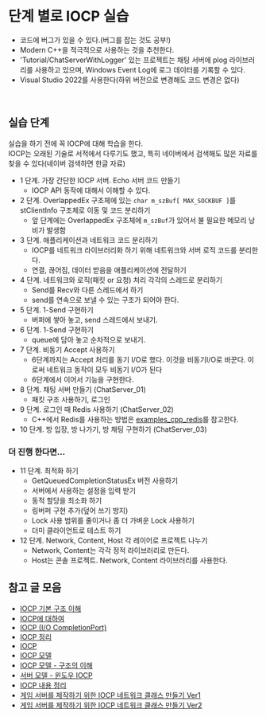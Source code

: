 # 단계 별로 IOCP 실습
- 코드에 버그가 있을 수 있다.(버그를 잡는 것도 공부!)    
- Modern C++을 적극적으로 사용하는 것을 추천한다.  
- 'Tutorial/ChatServerWithLogger' 있는 프로젝트는 채팅 서버에 plog 라이브러리를 사용하고 있으며, Windows Event Log에 로그 데이터를 기록할 수 있다.     
- Visual Studio 2022를 사용한다(하위 버전으로 변경해도 코드 변경은 없다)
    
<br>  
  
  
## 실습 단계
실습을 하기 전에 꼭 IOCP에 대해 학습을 한다.  
IOCP는 오래된 기술로 서적에서 다루기도 했고, 특히 네이버에서 검색해도 많은 자료를 찾을 수 있다(네이버 검색하면 한글 자료)     
- 1 단계. 가장 간단한 IOCP 서버. Echo 서버 코드 만들기  
    - IOCP API 동작에 대해서 이해할 수 있다.
- 2 단계. OverlappedEx 구조체에 있는 `char m_szBuf[ MAX_SOCKBUF ]`를 stClientInfo 구조체로 이동 및 코드 분리하기
    - 앞 단계에는 OverlappedEx 구조체에 `m_szBuf`가 있어서 불 필요한 메모리 낭비가 발생함
- 3 단계. 애플리케이션과 네트워크 코드 분리하기  
    - IOCP를 네트워크 라이브러리화 하기 위해 네트워크와 서버 로직 코드를 분리한다.
    - 연결, 끊어짐, 데이터 받음을 애플리케이션에 전달하기  
- 4 단계. 네트워크와 로직(패킷 or 요청) 처리 각각의 스레드로 분리하기  
    - Send를 Recv와 다른 스레드에서 하기  
    - send를 연속으로 보낼 수 있는 구조가 되어야 한다.  
- 5 단계. 1-Send 구현하기  
    - 버퍼에 쌓아 놓고, send 스레드에서 보내기.   
- 6 단계. 1-Send 구현하기  
    - queue에 담아 놓고 순차적으로 보내기.    
- 7 단계. 비동기 Accept 사용하기
    - 6단계까지는 Accept 처리를 동기 I/O로 했다. 이것을 비동기I/O로 바꾼다. 이로써 네트워크 동작이 모두 비동기 I/O가 된다
    - 6단계에서 이어서 기능을 구현한다.
- 8 단계. 채팅 서버 만들기 (ChatServer_01)
    - 패킷 구조 사용하기, 로그인
- 9 단계. 로그인 때 Redis 사용하기 (ChatServer_02)       
    - C++에서 Redis를 사용하는 방법은 [examples_cpp_redis](https://github.com/jacking75/examples_cpp_redis )를 참고한다.
- 10 단계. 방 입장, 방 나가기, 방 채팅 구현하기 (ChatServer_03)         
  
### 더 진행 한다면...    
- 11 단계. 최적화 하기    
    - GetQueuedCompletionStatusEx 버전 사용하기    
    - 서버에서 사용하는 설정을 입력 받기  
    - 동적 할당을 최소화 하기  
    - 링버퍼 구현 추가(덮어 쓰기 방지)  
	- Lock 사용 범위를 줄이거나 좀 더 가벼운 Lock 사용하기
	- 더미 클라이언트로 테스트 하기   
- 12 단계. Network, Content, Host 각 레이어로 프로젝트 나누기  
    - Network, Content는 각각 정적 라이브러리로 만든다.  
    - Host는 콘솔 프로젝트. Network, Content 라이브러리를 사용한다.  
      
  
  
## 참고 글 모음
- [IOCP 기본 구조 이해](https://www.slideshare.net/namhyeonuk90/iocp )
- [IOCP에 대하여](https://www.joinc.co.kr/w/Site/win_network_prog/doc/iocp )
- [IOCP (I/O CompletionPort)](https://chfhrqnfrhc.tistory.com/entry/IOCP )
- [IOCP 정리](https://hmjo.tistory.com/159 )
- [IOCP](https://blog.naver.com/zzangrho/80150515226 )
- [IOCP 모델](https://blog.naver.com/handodos/140138259592 )
- [IOCP 모델 - 구조의 이해](https://zxwnstn.blog.me/221513630216 )
- [서버 모델 - 윈도우 IOCP](https://dev-ahn.tistory.com/114 )
- [IOCP 내용 정리](https://blog.naver.com/dkdldhekznal/221233789231 )
- [게임 서버를 제작하기 위한 IOCP 네트워크 클래스 만들기 Ver1](https://blog.naver.com/dkdldhekznal/221235469866 )
- [게임 서버를 제작하기 위한 IOCP 네트워크 클래스 만들기 Ver2](https://blog.naver.com/dkdldhekznal/221242411793 )
  
